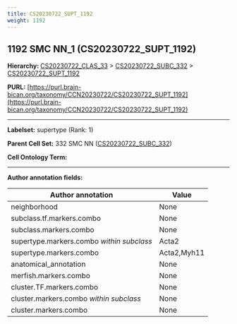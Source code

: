 ```yaml
---
title: CS20230722_SUPT_1192
weight: 1192
---
```

## 1192 SMC NN_1 (CS20230722_SUPT_1192)
<b>Hierarchy: </b>
[CS20230722_CLAS_33](../CS20230722_CLAS_33) >
[CS20230722_SUBC_332](../CS20230722_SUBC_332) >
[CS20230722_SUPT_1192](../CS20230722_SUPT_1192)

**PURL:** [https://purl.brain-bican.org/taxonomy/CCN20230722/CS20230722_SUPT_1192](https://purl.brain-bican.org/taxonomy/CCN20230722/CS20230722_SUPT_1192)

---


**Labelset:** supertype (Rank: 1)

**Parent Cell Set:** 332 SMC NN ([CS20230722_SUBC_332](../CS20230722_SUBC_332))



**Cell Ontology Term:** 

[MARKER GENES.]: #


---

[TRANSFERRED ANNOTATIONS.]: #


[AUTHOR ANNOTATION FIELDS.]: #


**Author annotation fields:**

| Author annotation | Value |
|-------------------|-------|
|neighborhood|None|
|subclass.tf.markers.combo|None|
|subclass.markers.combo|None|
|supertype.markers.combo _within subclass_|Acta2|
|supertype.markers.combo|Acta2,Myh11|
|anatomical_annotation|None|
|merfish.markers.combo|None|
|cluster.TF.markers.combo|None|
|cluster.markers.combo _within subclass_|None|
|cluster.markers.combo|None|
